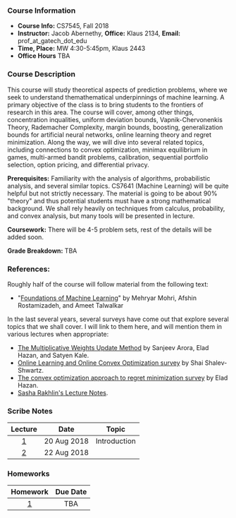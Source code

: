
### Course Information

* **Course Info:**	CS7545, Fall 2018
* **Instructor:**	Jacob Abernethy, **Office:** Klaus 2134, **Email:** prof_at_gatech_dot_edu
* **Time, Place:**	MW 4:30-5:45pm, Klaus 2443
* **Office Hours**	TBA


### Course Description

This course will study theoretical aspects of prediction problems, where we seek to understand themathematical underpinnings of machine learning. A primary objective of the class is to bring students to the frontiers of research in this area. The course will cover, among other things, concentration inqualities, uniform deviation bounds, Vapnik-Chervonenkis Theory, Rademacher Complexity, margin bounds, boosting, generalization bounds for artificial neural networks, online learning theory and regret minimization. Along the way, we will dive into several related topics, including connections to convex optimization, minimax equilibrium in games, multi-armed bandit problems, calibration, sequential portfolio selection, option pricing, and differential privacy.

**Prerequisites:** Familiarity with the analysis of algorithms, probabilistic analysis, and several similar topics. CS7641 (Machine Learning) will be quite helpful but not strictly necessary. The material is going to be about 90% "theory" and thus potential students must have a strong mathematical background. We shall rely heavily on techniques from calculus, probability, and convex analysis, but many tools will be presented in lecture.

**Coursework:** There will be 4-5 problem sets, rest of the details will be added soon.

**Grade Breakdown:** TBA


### References:

Roughly half of the course will follow material from the following text:

 * "[Foundations of Machine Learning](https://www.amazon.com/Foundations-Machine-Learning-Adaptive-Computation/dp/026201825X)" by Mehryar Mohri, Afshin Rostamizadeh, and Ameet Talwalkar

In the last several years, several surveys have come out that explore several topics that we shall cover. I will link to them here, and will mention them in various lectures when appropriate:

* [The Multiplicative Weights Update Method](http://www.cs.princeton.edu/~arora/pubs/MWsurvey.pdf) by Sanjeev Arora, Elad Hazan, and Satyen Kale.
* [Online Learning and Online Convex Optimization survey](http://www.cs.huji.ac.il/~shais/papers/OLsurvey.pdf) by Shai Shalev-Shwartz.
* [The convex optimization approach to regret minimization survey](http://www.cs.princeton.edu/~ehazan/papers/OCO-survey.pdf) by Elad Hazan.
* [Sasha Rakhlin's Lecture Notes](http://www-stat.wharton.upenn.edu/~rakhlin/courses/stat928/stat928_notes.pdf).


### Scribe Notes

| Lecture | Date  | Topic |
| :------------: |:-------------: |:-------------: |
| [1](./scribes/1.pdf) | 20 Aug 2018 | Introduction |
| [2](./scribes/2.pdf) | 22 Aug 2018 |  |



### Homeworks

| Homework | Due Date  | 
| :------------: |:-------------: |
| [1](./hw/hw1.pdf) | TBA |
